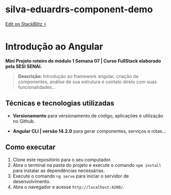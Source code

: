 # silva-eduardrs-component-demo
[Edit on StackBlitz ⚡️](https://stackblitz.com/edit/silva-eduardrs-component-demo)

# Introdução ao Angular
**Mini Projeto roteiro do módulo 1 Semana 07 | Curso FullStack elaborado pela SESI SENAI.**

> **Descrição:** Introdução ao framework angular, criação de componentes, análise de sua estrutura e contato direto com suas funcionalidades...

## Técnicas e tecnologias utilizadas

+ **Versionamento** para versionamento de código, aplicações e utilização no Github.

+ **Angular CLI | versão 14.2.0** para gerar componentes, serviços e rotas... 

## Como executar

1. Clone este repositório para o seu computador. 
2. Abra o terminal na pasta do projeto e execute o comando `npm install` para instalar as dependências necessárias.
3. Execute o comando `ng serve` para iniciar o servidor de desenvolvimento.
4. Abra o navegador e acesse `http://localhost:4200/`.
